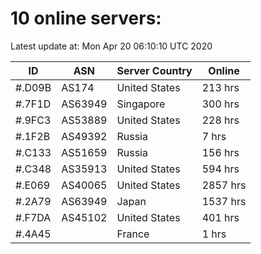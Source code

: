 # 10 online servers:

Latest update at: Mon Apr 20 06:10:10 UTC 2020

| ID | ASN | Server Country | Online |
| -- | --- | -------------- | ------ |
| #.D09B | AS174 | United States | 213 hrs |
| #.7F1D | AS63949 | Singapore | 300 hrs |
| #.9FC3 | AS53889 | United States | 228 hrs |
| #.1F2B | AS49392 | Russia | 7 hrs |
| #.C133 | AS51659 | Russia | 156 hrs |
| #.C348 | AS35913 | United States | 594 hrs |
| #.E069 | AS40065 | United States | 2857 hrs |
| #.2A79 | AS63949 | Japan | 1537 hrs |
| #.F7DA | AS45102 | United States | 401 hrs |
| #.4A45 |  | France | 1 hrs |


